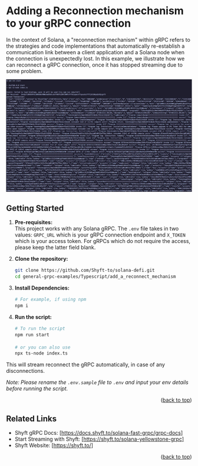 # Adding a Reconnection mechanism to your gRPC connection


In the context of Solana, a "reconnection mechanism" within gRPC refers to the strategies and code implementations that automatically re-establish a communication link between a client application and a Solana node when the connection is unexpectedly lost. In this example, we illustrate how we can
reconnect a gRPC connection, once it has stopped streaming due to some problem.

![screenshot](assets/stream_parsed_raydium_txns.jpg?raw=true "How to run project")

## Getting Started

1. **Pre-requisites:**  
    This project works with any Solana gRPC. The `.env` file takes in two values: `GRPC_URL` which is your gRPC connection endpoint and `X_TOKEN` which is your access token. For gRPCs which do not require the access, please keep the latter field blank.   

2. **Clone the repository:**
   ```bash
   git clone https://github.com/Shyft-to/solana-defi.git
   cd general-grpc-examples/Typescript/add_a_reconnect_mechanism
   ```

3. **Install Dependencies:**

    ```bash
    # For example, if using npm
    npm i
    ```

4. **Run the script:**

    ```bash
    # To run the script
    npm run start

    # or you can also use
    npx ts-node index.ts
    ```
This will stream reconnect the gRPC automatically, in case of any disconnections.

*Note: Please rename the `.env.sample` file to `.env` and input your env details before running the script.*

<p align="right">(<a href="#readme-top">back to top</a>)</p>

## Related Links

- Shyft gRPC Docs: [https://docs.shyft.to/solana-fast-grpc/grpc-docs]  
- Start Streaming with Shyft: [https://shyft.to/solana-yellowstone-grpc]  
- Shyft Website: [https://shyft.to/]

<p align="right">(<a href="#readme-top">back to top</a>)</p>
